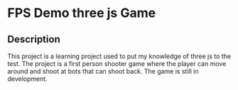 # FPS Demo three js Game

## Description
This project is a learning project used to put my knowledge of three js to the test. The project is a first person shooter game where the player can move around and shoot at bots that can shoot back. The game is still in development.